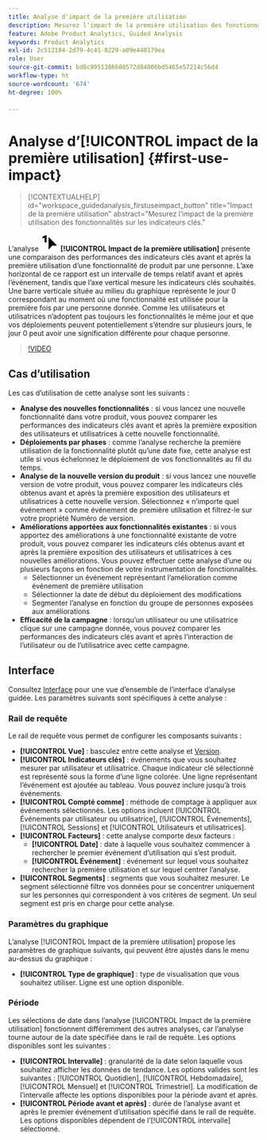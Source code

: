 ```yaml
---
title: Analyse d’impact de la première utilisation
description: Mesurez l’impact de la première utilisation des fonctionnalités sur les indicateurs clés.
feature: Adobe Product Analytics, Guided Analysis
keywords: Product Analytics
exl-id: 2c512184-2d79-4c41-8229-a09e440179ea
role: User
source-git-commit: bd8c9951386608572d84006bd5465e57214c56d4
workflow-type: ht
source-wordcount: '674'
ht-degree: 100%

---
```


# Analyse d’[!UICONTROL impact de la première utilisation] {#first-use-impact}

<!-- markdownlint-disable MD034 -->

>[!CONTEXTUALHELP]
>id="workspace_guidedanalysis_firstuseimpact_button"
>title="Impact de la première utilisation"
>abstract="Mesurez l’impact de la première utilisation des fonctionnalités sur les indicateurs clés."

<!-- markdownlint-enable MD034 -->

L’analyse ![FirstUse](/help/assets/icons/FirstUse.svg) **[!UICONTROL Impact de la première utilisation]** présente une comparaison des performances des indicateurs clés avant et après la première utilisation d’une fonctionnalité de produit par une personne. L’axe horizontal de ce rapport est un intervalle de temps relatif avant et après l’événement, tandis que l’axe vertical mesure les indicateurs clés souhaités. Une barre verticale située au milieu du graphique représente le jour 0 correspondant au moment où une fonctionnalité est utilisée pour la première fois par une personne donnée. Comme les utilisateurs et utilisatrices n’adoptent pas toujours les fonctionnalités le même jour et que vos déploiements peuvent potentiellement s’étendre sur plusieurs jours, le jour 0 peut avoir une signification différente pour chaque personne.


>[!VIDEO](https://video.tv.adobe.com/v/3421661/?quality=12&learn=on)


## Cas d’utilisation

Les cas d’utilisation de cette analyse sont les suivants :

* **Analyse des nouvelles fonctionnalités** : si vous lancez une nouvelle fonctionnalité dans votre produit, vous pouvez comparer les performances des indicateurs clés avant et après la première exposition des utilisateurs et utilisatrices à cette nouvelle fonctionnalité.
* **Déploiements par phases** : comme l’analyse recherche la première utilisation de la fonctionnalité plutôt qu’une date fixe, cette analyse est utile si vous échelonnez le déploiement de vos fonctionnalités au fil du temps.
* **Analyse de la nouvelle version du produit** : si vous lancez une nouvelle version de votre produit, vous pouvez comparer les indicateurs clés obtenus avant et après la première exposition des utilisateurs et utilisatrices à cette nouvelle version. Sélectionnez « n’importe quel événement » comme événement de première utilisation et filtrez-le sur votre propriété Numéro de version.
* **Améliorations apportées aux fonctionnalités existantes** : si vous apportez des améliorations à une fonctionnalité existante de votre produit, vous pouvez comparer les indicateurs clés obtenus avant et après la première exposition des utilisateurs et utilisatrices à ces nouvelles améliorations. Vous pouvez effectuer cette analyse d’une ou plusieurs façons en fonction de votre instrumentation de fonctionnalités.
   * Sélectionner un événement représentant l’amélioration comme événement de première utilisation
   * Sélectionner la date de début du déploiement des modifications
   * Segmenter l’analyse en fonction du groupe de personnes exposées aux améliorations
* **Efficacité de la campagne** : lorsqu’un utilisateur ou une utilisatrice clique sur une campagne donnée, vous pouvez comparer les performances des indicateurs clés avant et après l’interaction de l’utilisateur ou de l’utilisatrice avec cette campagne.

## Interface

Consultez [Interface](../overview.md#interface) pour une vue d’ensemble de l’interface d’analyse guidée. Les paramètres suivants sont spécifiques à cette analyse :

### Rail de requête

Le rail de requête vous permet de configurer les composants suivants :

* **[!UICONTROL Vue]** : basculez entre cette analyse et [Version](release-impact.md).
* **[!UICONTROL Indicateurs clés]** : événements que vous souhaitez mesurer par utilisateur et utilisatrice. Chaque indicateur clé sélectionné est représenté sous la forme d’une ligne colorée. Une ligne représentant l’événement est ajoutée au tableau. Vous pouvez inclure jusqu’à trois événements.
* **[!UICONTROL Compté comme]** : méthode de comptage à appliquer aux événements sélectionnés. Les options incluent [!UICONTROL Événements par utilisateur ou utilisatrice], [!UICONTROL Événements], [!UICONTROL Sessions] et [!UICONTROL Utilisateurs et utilisatrices].
* **[!UICONTROL Facteurs]** : cette analyse comporte deux facteurs :
   * **[!UICONTROL Date]** : date à laquelle vous souhaitez commencer à rechercher le premier événement d’utilisation qui s’est produit.
   * **[!UICONTROL Événement]** : événement sur lequel vous souhaitez rechercher la première utilisation et sur lequel centrer l’analyse.
* **[!UICONTROL Segments]** : segments que vous souhaitez mesurer. Le segment sélectionné filtre vos données pour se concentrer uniquement sur les personnes qui correspondent à vos critères de segment. Un seul segment est pris en charge pour cette analyse.

### Paramètres du graphique

L’analyse [!UICONTROL Impact de la première utilisation] propose les paramètres de graphique suivants, qui peuvent être ajustés dans le menu au-dessus du graphique :

* **[!UICONTROL Type de graphique]** : type de visualisation que vous souhaitez utiliser. Ligne est une option disponible.

### Période

Les sélections de date dans l’analyse [!UICONTROL Impact de la première utilisation] fonctionnent différemment des autres analyses, car l’analyse tourne autour de la date spécifiée dans le rail de requête. Les options disponibles sont les suivantes :

* **[!UICONTROL Intervalle]** : granularité de la date selon laquelle vous souhaitez afficher les données de tendance. Les options valides sont les suivantes : [!UICONTROL Quotidien], [!UICONTROL Hebdomadaire], [!UICONTROL Mensuel] et [!UICONTROL Trimestriel]. La modification de l’intervalle affecte les options disponibles pour la période avant et après.
* **[!UICONTROL Période avant et après]** : durée de l’analyse avant et après le premier événement d’utilisation spécifié dans le rail de requête. Les options disponibles dépendent de l’[!UICONTROL intervalle] sélectionné.

<!--
## Example

See below for an example of the analysis.

![First use impact](../assets/first-use-impact.png)

-->

